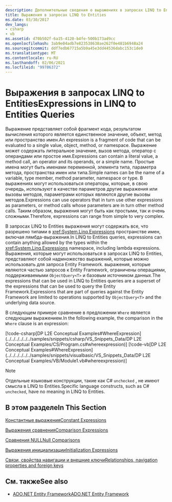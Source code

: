 ```yaml
---
description: Дополнительные сведения о выражениях в запросах LINQ to Entities
title: Выражения в запросах LINQ to Entities
ms.date: 03/30/2017
dev_langs:
- csharp
- vb
ms.assetid: d70b502f-6a15-4120-b4fe-500b173ad9cc
ms.openlocfilehash: 3ab9e04adb7e823538638ae262f0e481b6948a24
ms.sourcegitcommit: ddf7edb67715a5b9a45e3dd44536dabc153c1de0
ms.translationtype: MT
ms.contentlocale: ru-RU
ms.lasthandoff: 02/06/2021
ms.locfileid: "99786372"
---
```

# <a name="expressions-in-linq-to-entities-queries"></a><span data-ttu-id="31aae-103">Выражения в запросах LINQ to Entities</span><span class="sxs-lookup"><span data-stu-id="31aae-103">Expressions in LINQ to Entities Queries</span></span>

<span data-ttu-id="31aae-104">Выражение представляет собой фрагмент кода, результатом вычисления которого является единственное значение, объект, метод или пространство имен.</span><span class="sxs-lookup"><span data-stu-id="31aae-104">An expression is a fragment of code that can be evaluated to a single value, object, method, or namespace.</span></span> <span data-ttu-id="31aae-105">Выражение может содержать литеральное значение, вызов метода, оператор с операндами или простое имя.</span><span class="sxs-lookup"><span data-stu-id="31aae-105">Expressions can contain a literal value, a method call, an operator and its operands, or a simple name.</span></span> <span data-ttu-id="31aae-106">Простые имена могут быть именами переменной, элемента типа, параметра метода, пространства имен или типа.</span><span class="sxs-lookup"><span data-stu-id="31aae-106">Simple names can be the name of a variable, type member, method parameter, namespace or type.</span></span> <span data-ttu-id="31aae-107">В выражениях могут использоваться операторы, которые, в свою очередь, используют в качестве параметров другие выражения или вызовы методов, параметрами которых являются другие вызовы методов.</span><span class="sxs-lookup"><span data-stu-id="31aae-107">Expressions can use operators that in turn use other expressions as parameters, or method calls whose parameters are in turn other method calls.</span></span> <span data-ttu-id="31aae-108">Таким образом, выражения могут быть как простыми, так и очень сложными.</span><span class="sxs-lookup"><span data-stu-id="31aae-108">Therefore, expressions can range from simple to very complex.</span></span>  
  
 <span data-ttu-id="31aae-109">В запросах LINQ to Entities выражения могут содержать все, что разрешено типами в <xref:System.Linq.Expressions> пространстве имен, включая лямбда-выражения.</span><span class="sxs-lookup"><span data-stu-id="31aae-109">In LINQ to Entities queries, expressions can contain anything allowed by the types within the <xref:System.Linq.Expressions> namespace, including lambda expressions.</span></span> <span data-ttu-id="31aae-110">Выражения, которые могут использоваться в запросах LINQ to Entities, представляют собой надмножество выражений, которые можно использовать для запроса Entity Framework. выражения, которые являются частью запросов к Entity Framework, ограничены операциями, поддерживаемыми `ObjectQuery<T>` и базовым источником данных.</span><span class="sxs-lookup"><span data-stu-id="31aae-110">The expressions that can be used in LINQ to Entities queries are a superset of the expressions that can be used to query the Entity Framework.Expressions that are part of queries against the Entity Framework are limited to operations supported by `ObjectQuery<T>` and the underlying data source.</span></span>  
  
 <span data-ttu-id="31aae-111">В следующем примере сравнение в предложении `Where` является следующим выражением.</span><span class="sxs-lookup"><span data-stu-id="31aae-111">In the following example, the comparison in the `Where` clause is an expression:</span></span>  
  
 [!code-csharp[DP L2E Conceptual Examples#WhereExpression](../../../../../../samples/snippets/csharp/VS_Snippets_Data/DP L2E Conceptual Examples/CS/Program.cs#whereexpression)]
 [!code-vb[DP L2E Conceptual Examples#WhereExpression](../../../../../../samples/snippets/visualbasic/VS_Snippets_Data/DP L2E Conceptual Examples/VB/Module1.vb#whereexpression)]  
  
> [!NOTE]
> <span data-ttu-id="31aae-112">Отдельные языковые конструкции, такие как C# `unchecked` , не имеют смысла в LINQ to Entities.</span><span class="sxs-lookup"><span data-stu-id="31aae-112">Specific language constructs, such as C# `unchecked`, have no meaning in LINQ to Entities.</span></span>  
  
## <a name="in-this-section"></a><span data-ttu-id="31aae-113">В этом разделе</span><span class="sxs-lookup"><span data-stu-id="31aae-113">In This Section</span></span>  

 [<span data-ttu-id="31aae-114">Константные выражения</span><span class="sxs-lookup"><span data-stu-id="31aae-114">Constant Expressions</span></span>](constant-expressions.md)  
  
 [<span data-ttu-id="31aae-115">Выражения сравнения</span><span class="sxs-lookup"><span data-stu-id="31aae-115">Comparison Expressions</span></span>](comparison-expressions.md)  
  
 [<span data-ttu-id="31aae-116">Сравнения NULL</span><span class="sxs-lookup"><span data-stu-id="31aae-116">Null Comparisons</span></span>](null-comparisons.md)  
  
 [<span data-ttu-id="31aae-117">Выражения инициализации</span><span class="sxs-lookup"><span data-stu-id="31aae-117">Initialization Expressions</span></span>](initialization-expressions.md)  
  
 [<span data-ttu-id="31aae-118">Связи, свойства навигации и внешние ключи</span><span class="sxs-lookup"><span data-stu-id="31aae-118">Relationships, navigation properties and foreign keys</span></span>](/ef/ef6/fundamentals/relationships)  
  
## <a name="see-also"></a><span data-ttu-id="31aae-119">См. также</span><span class="sxs-lookup"><span data-stu-id="31aae-119">See also</span></span>

- [<span data-ttu-id="31aae-120">ADO.NET Entity Framework</span><span class="sxs-lookup"><span data-stu-id="31aae-120">ADO.NET Entity Framework</span></span>](../index.md)
